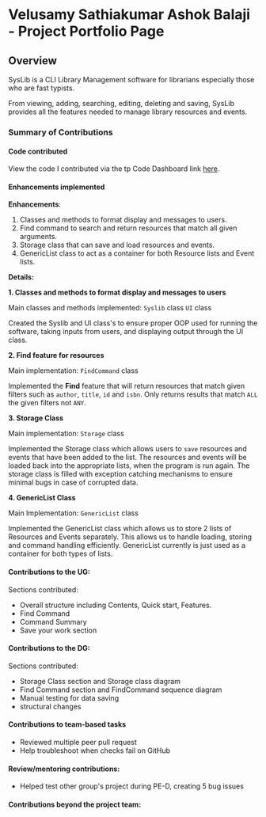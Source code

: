 # Velusamy Sathiakumar Ashok Balaji - Project Portfolio Page

## Overview

SysLib is a CLI Library Management software for librarians especially those who are fast typists.

From viewing, adding, searching, editing, deleting and saving, SysLib provides all the features needed to manage library resources and events.

### Summary of Contributions

#### Code contributed

View the code I contributed via the tp Code Dashboard link [here](https://nus-cs2113-ay2324s1.github.io/tp-dashboard/?search=000verflow&breakdown=true).



#### Enhancements implemented

**Enhancements**:
1. Classes and methods to format display and messages to users.
2. Find command to search and return resources that match all given arguments.
3. Storage class that can save and load resources and events.
4. GenericList class to act as a container for both Resource lists and Event lists.


**Details:**

**1. Classes and methods to format display and messages to users**

Main classes and methods implemented:
`Syslib` class
`UI` class

Created the Syslib and UI class's to ensure proper OOP used for running the software, taking inputs from users, and displaying output through the UI class.

**2. Find feature for resources**

Main implementation: `FindCommand` class

Implemented the **Find** feature that will return resources that match given filters such as `author`, `title`, `id` and `isbn`.
Only returns results that match `ALL` the given filters not `ANY`.

**3. Storage Class**

Main implementation: `Storage` class

Implemented the Storage class which allows users to `save` resources and events that have been added to the list. The resources and events will be loaded back into the appropriate lists, when the program is run again.
The storage class is filled with exception catching mechanisms to ensure minimal bugs in case of corrupted data.

**4. GenericList Class**

Main Implementation: `GenericList` class

Implemented the GenericList class which allows us to store 2 lists of Resources and Events separately. This allows us to handle loading, storing and command handling efficiently. 
GenericList currently is just used as a container for both types of lists.

#### Contributions to the UG:

Sections contributed:
- Overall structure including Contents, Quick start, Features.
- Find Command
- Command Summary
- Save your work section


#### Contributions to the DG:

Sections contributed:
- Storage Class section and Storage class diagram
- Find Command section and FindCommand sequence diagram
- Manual testing for data saving
- structural changes


#### Contributions to team-based tasks

- Reviewed multiple peer pull request
- Help troubleshoot when checks fail on GitHub


#### Review/mentoring contributions:

- Helped test other group's project during PE-D, creating 5 bug issues


#### Contributions beyond the project team:
